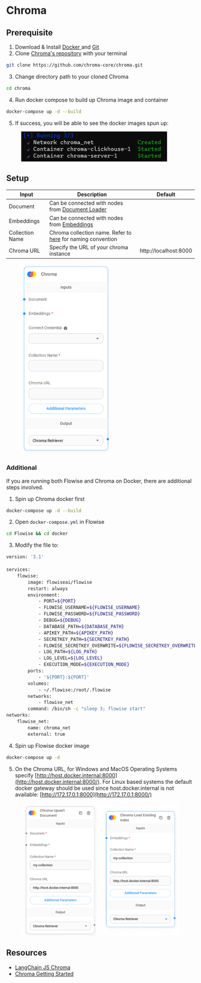 # Chroma

## Prerequisite

1. Download & Install [Docker ](https://www.docker.com/)and [Git](https://git-scm.com/)
2. Clone [Chroma's repository](https://github.com/chroma-core/chroma) with your terminal

```bash
git clone https://github.com/chroma-core/chroma.git
```

3. Change directory path to your cloned Chroma

```bash
cd chroma
```

4. Run docker compose to build up Chroma image and container

```bash
docker-compose up -d --build
```

5. If success, you will be able to see the docker images spun up:

<figure><img src="../../../.gitbook/assets/image (4) (1) (3).png" alt="" width="390"><figcaption></figcaption></figure>

## Setup

| Input           | Description                                                                                                                                        | Default               |
| --------------- | -------------------------------------------------------------------------------------------------------------------------------------------------- | --------------------- |
| Document        | Can be connected with nodes from [Document Loader](../document-loaders/)                                                                           |                       |
| Embeddings      | Can be connected with nodes from [Embeddings](../embeddings/)                                                                                      |                       |
| Collection Name | Chroma collection name. Refer to [here](https://docs.trychroma.com/usage-guide#creating-inspecting-and-deleting-collections) for naming convention |                       |
| Chroma URL      | Specify the URL of your chroma instance                                                                                                            | http://localhost:8000 |

<figure><img src="../../../.gitbook/assets/image (6) (1) (1).png" alt="" width="238"><figcaption></figcaption></figure>

### Additional

If you are running both Flowise and Chroma on Docker, there are additional steps involved.

1. Spin up Chroma docker first

```bash
docker-compose up -d --build
```

2. Open `docker-compose.yml` in Flowise

```bash
cd Flowise && cd docker
```

3. Modify the file to:

```sh
version: '3.1'

services:
    flowise:
        image: flowiseai/flowise
        restart: always
        environment:
            - PORT=${PORT}
            - FLOWISE_USERNAME=${FLOWISE_USERNAME}
            - FLOWISE_PASSWORD=${FLOWISE_PASSWORD}
            - DEBUG=${DEBUG}
            - DATABASE_PATH=${DATABASE_PATH}
            - APIKEY_PATH=${APIKEY_PATH}
            - SECRETKEY_PATH=${SECRETKEY_PATH}
            - FLOWISE_SECRETKEY_OVERWRITE=${FLOWISE_SECRETKEY_OVERWRITE}
            - LOG_PATH=${LOG_PATH}
            - LOG_LEVEL=${LOG_LEVEL}
            - EXECUTION_MODE=${EXECUTION_MODE}
        ports:
            - '${PORT}:${PORT}'
        volumes:
            - ~/.flowise:/root/.flowise
        networks:
            - flowise_net
        command: /bin/sh -c "sleep 3; flowise start"
networks:
    flowise_net:
        name: chroma_net
        external: true
```

4. Spin up Flowise docker image

```bash
docker-compose up -d
```

5. On the Chroma URL, for Windows and MacOS Operating Systems specify [http://host.docker.internal:8000](http://host.docker.internal:8000/). For Linux based systems the default docker gateway should be used since host.docker.internal is not available: [http://172.17.0.1:8000](http://172.17.0.1:8000/)

<figure><img src="../../../.gitbook/assets/image (10) (3).png" alt="" width="563"><figcaption></figcaption></figure>

## Resources

* [LangChain JS Chroma](https://js.langchain.com/docs/modules/indexes/vector\_stores/integrations/chroma)
* [Chroma Getting Started](https://docs.trychroma.com/getting-started)

